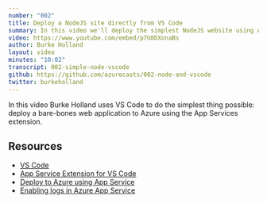 ```yaml
---
number: "002"
title: Deploy a NodeJS site directly from VS Code
summary: In this video we'll deploy the simplest NodeJS website using Azure tooling within VS Code. We'll also fix some unexpected problems along the way.
video: https://www.youtube.com/embed/p7U8DXonaBs
author: Burke Holland
layout: video
minutes: "10:02"
transcript: 002-simple-node-vscode
github: https://github.com/azurecasts/002-node-and-vscode
twitter: burkeholland
---
```


In this video Burke Holland uses VS Code to do the simplest thing possible: deploy a bare-bones web application to Azure using the App Services extension.

## Resources

 - [VS Code](https://www.google.com/search?q=vs+code&oq=vs+code&aqs=chrome..69i57j69i60j69i61j69i60j69i59l2.1327j0j4&sourceid=chrome&ie=UTF-8&WT.mc_id=docs-azurecasts-buhollan)
 - [App Service Extension for VS Code](https://marketplace.visualstudio.com/items?itemName=ms-azuretools.vscode-azureappservice&WT.mc_id=docs-azurecasts-buhollan)
 - [Deploy to Azure using App Service](https://code.visualstudio.com/tutorials/app-service-extension/getting-started?WT.mc_id=docs-azurecasts-buhollan)
 - [Enabling logs in Azure App Service](https://docs.microsoft.com/azure/app-service/troubleshoot-diagnostic-logs?WT.mc_id=docs-azurecasts-buhollan)